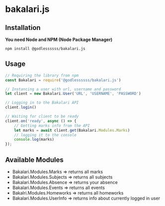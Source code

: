 # bakalari.js

## Installation
**You need Node and NPM (Node Package Manager)**

`npm install @godlessssss/bakalari.js`

## Usage
```js
// Requiring the library from npm
const Bakalari = require('@godlessssss/bakalari.js')

// Instancing a user with url, username and password
let client = new Bakalari.User('URL', 'USERNAME', 'PASSWORD')

// Logging in to the Bakalari API
client.login()

// Waiting for client to be ready
client.on('ready', async () => {
    // Getting marks info from the API
    let marks = await client.get(Bakalari.Modules.Marks)
    // logging it to the console
    console.log(marks)
});
```

## Available Modules

* Bakalari.Modules.Marks => returns all marks
* Bakalari.Modules.Subjects => returns all subjects
* Bakalari.Modules.Absence => returns your absence
* Bakalari.Modules.Events => returns all events
* Bakalri.Modules.Homeworks => returns all homeworks
* Bakalari.Modules.UserInfo => returns info about currently logged in user